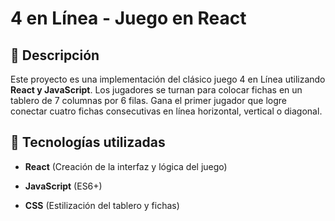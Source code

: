 # 4 en Línea - Juego en React #

## 📌 Descripción

Este proyecto es una implementación del clásico juego 4 en Línea utilizando **React y JavaScript**. Los jugadores se turnan para colocar fichas en un tablero de 7 columnas por 6 filas. Gana el primer jugador que logre conectar cuatro fichas consecutivas en línea horizontal, vertical o diagonal.

## 🚀 Tecnologías utilizadas ##

- **React** (Creación de la interfaz y lógica del juego)

- **JavaScript** (ES6+)

- **CSS** (Estilización del tablero y fichas)
